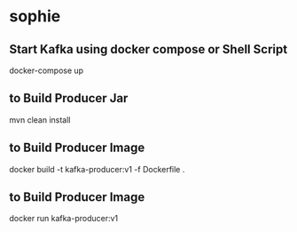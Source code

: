 # sophie

## Start Kafka using docker compose or Shell Script
docker-compose up


## to Build Producer Jar
mvn clean install 
## to Build Producer Image 
docker build -t kafka-producer:v1 -f Dockerfile .
## to Build Producer Image 
docker run kafka-producer:v1





